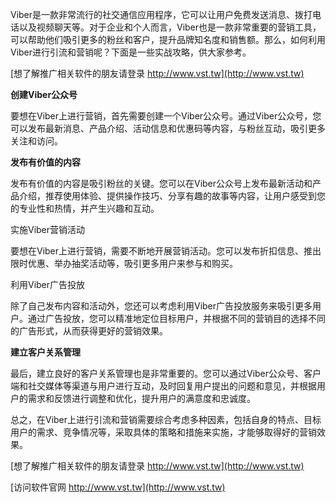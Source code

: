 Viber是一款非常流行的社交通信应用程序，它可以让用户免费发送消息、拨打电话以及视频聊天等。对于企业和个人而言，Viber也是一款非常重要的营销工具，可以帮助他们吸引更多的粉丝和客户，提升品牌知名度和销售额。那么，如何利用Viber进行引流和营销呢？下面是一些实战攻略，供大家参考。

[想了解推广相关软件的朋友请登录 http://www.vst.tw](http://www.vst.tw)

**创建Viber公众号**

要想在Viber上进行营销，首先需要创建一个Viber公众号。通过Viber公众号，您可以发布最新消息、产品介绍、活动信息和优惠码等内容，与粉丝互动，吸引更多关注和访问。

**发布有价值的内容**

发布有价值的内容是吸引粉丝的关键。您可以在Viber公众号上发布最新活动和产品介绍，推荐使用体验、提供操作技巧、分享有趣的故事等内容，让用户感受到您的专业性和热情，并产生兴趣和互动。

实施Viber营销活动

要想在Viber上进行营销，需要不断地开展营销活动。您可以发布折扣信息、推出限时优惠、举办抽奖活动等，吸引更多用户来参与和购买。

利用Viber广告投放

除了自己发布内容和活动外，您还可以考虑利用Viber广告投放服务来吸引更多用户。通过广告投放，您可以精准地定位目标用户，并根据不同的营销目的选择不同的广告形式，从而获得更好的营销效果。

**建立客户关系管理**

最后，建立良好的客户关系管理也是非常重要的。您可以通过Viber公众号、客户端和社交媒体等渠道与用户进行互动，及时回复用户提出的问题和意见，并根据用户的需求和反馈进行调整和优化，提升用户的满意度和忠诚度。

总之，在Viber上进行引流和营销需要综合考虑多种因素，包括自身的特点、目标用户的需求、竞争情况等，采取具体的策略和措施来实施，才能够取得好的营销效果。

[想了解推广相关软件的朋友请登录 http://www.vst.tw](http://www.vst.tw)


[访问软件官网 http://www.vst.tw](http://www.vst.tw)
